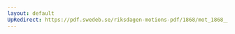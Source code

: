 ```yaml
---
layout: default
UpRedirect: https://pdf.swedeb.se/riksdagen-motions-pdf/1868/mot_1868__ak__00325/mot_1868__ak__00325_001.pdf
---
```

